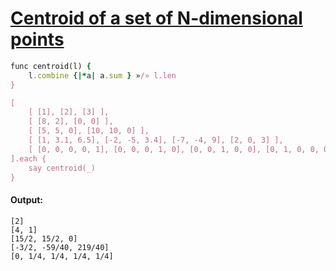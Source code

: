 [1]: https://rosettacode.org/wiki/Centroid_of_a_set_of_N-dimensional_points

# [Centroid of a set of N-dimensional points][1]

```ruby
func centroid(l) {
    l.combine {|*a| a.sum } »/» l.len
}

[
    [ [1], [2], [3] ],
    [ [8, 2], [0, 0] ],
    [ [5, 5, 0], [10, 10, 0] ],
    [ [1, 3.1, 6.5], [-2, -5, 3.4], [-7, -4, 9], [2, 0, 3] ],
    [ [0, 0, 0, 0, 1], [0, 0, 0, 1, 0], [0, 0, 1, 0, 0], [0, 1, 0, 0, 0] ],
].each {
    say centroid(_)
}
```

#### Output:
```
[2]
[4, 1]
[15/2, 15/2, 0]
[-3/2, -59/40, 219/40]
[0, 1/4, 1/4, 1/4, 1/4]
```
